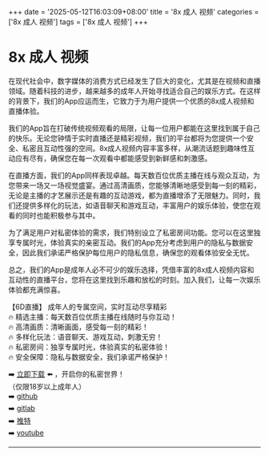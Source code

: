 +++
date = '2025-05-12T16:03:09+08:00'
title = '8x 成人 视频'
categories = ['8x 成人 视频']
tags = ['8x 成人 视频']
+++

# 8x 成人 视频

在现代社会中，数字媒体的消费方式已经发生了巨大的变化，尤其是在视频和直播领域。随着科技的进步，越来越多的成年人开始寻找适合自己的娱乐方式。在这样的背景下，我们的App应运而生，它致力于为用户提供一个优质的8x成人视频和直播体验。

我们的App旨在打破传统视频观看的局限，让每一位用户都能在这里找到属于自己的快乐。无论您钟情于实时直播还是精彩视频，我们的平台都将为您提供一个安全、私密且互动性强的空间。8x成人视频内容丰富多样，从潮流话题到趣味性互动应有尽有，确保您在每一次观看中都能感受到新鲜感和刺激感。

在直播方面，我们的App同样表现卓越。每天数百位优质主播在线与观众互动，为您带来一场又一场视觉盛宴。通过高清画质，您能够清晰地感受到每一刻的精彩，无论是主播的才艺展示还是有趣的互动游戏，都为直播增添了无限魅力。同时，我们还提供多样化的玩法，如语音聊天和游戏互动，丰富用户的娱乐体验，使您在观看的同时也能积极参与其中。

为了满足用户对私密体验的需求，我们特别设立了私密房间功能。您可以在这里独享专属时光，体验真实的亲密互动。我们的App充分考虑到用户的隐私与数据安全，因此我们承诺严格保护每位用户的隐私信息，确保您的观看体验安全无忧。

总之，我们的App是成年人必不可少的娱乐选择，凭借丰富的8x成人视频内容和互动性的直播平台，您将在这里找到乐趣和放松的时刻。加入我们，让每一次娱乐体验都充满惊喜。

【6D直播】
成年人的专属空间，实时互动尽享精彩  
🔥 精选主播：每天数百位优质主播在线随时与你互动！  
🔥 高清画质：清晰画面，感受每一刻的精彩！  
🔥 多样化玩法：语音聊天、游戏互动，刺激无穷！  
🔥 私密房间：独享专属时光，体验真实的私密体验！  
🔥 安全保障：隐私与数据安全，我们承诺严格保护！  

➡️ [立即下载](https://down123.s3.ap-east-1.amazonaws.com/index.html?channelCode=blog) ⬅️ ，开启你的私密世界！  
（仅限18岁以上成年人）  
➡️ [github](https://aldult-live.github.io/)  
➡️ [gitlab](https://seo-09598d.gitlab.io/)  
➡️ [推特](https://x.com/wegame33)  
➡️ [youtube](https://www.youtube.com/@6Dlive)  

---
